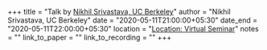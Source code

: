 +++
title = "Talk by <a href="https://math.berkeley.edu/~nikhil/" target="_blank">Nikhil Srivastava, UC Berkeley</a>"
author = "Nikhil Srivastava, UC Berkeley"
date = "2020-05-11T21:00:00+05:30"
date_end = "2020-05-11T22:00:00+05:30"
location = "<a href="https://bluejeans.com/913829514" target="_blank">Location: Virtual Seminar</a>"
notes = ""
link_to_paper = ""
link_to_recording = ""
+++
